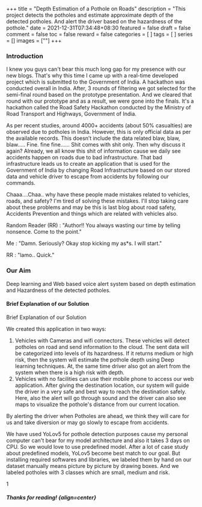 +++
title = "Depth Estimation of a Pothole on Roads"
description = "This project detects the potholes and estimate approximate depth of the detected potholes. And alert the driver based on the hazardness of the pothole."
date = 2021-12-31T07:34:48+08:30
featured = false
draft = false
comment = false
toc = false
reward = false
categories = [
]
tags = [
]
series = []
images = [""]
+++
### Introduction 
I knew you guys can't bear this much long gap for my presence with our new blogs. That's why this time I came up with a real-time developed project which is submitted to the Government of India.
A hackathon was conducted overall in India. After, 3 rounds of filtering we got selected for the semi-final round based on the prototype presentation. And we cleared that round with our prototype and as a result, we were gone into the finals. It's a hackathon called the Road Safety Hackathon conducted by the Ministry of Road Transport and Highways, Government of India.

As per recent studies, around 4000+ accidents (about 50% casualties) are observed due to potholes in India. However, this is only official data as per the available records. This doesn’t include the data related blaw, blaw, blaw.....  Fine. fine fine......  Shit comes with shit only. Then why discuss it again?
Already, we all know this shit of information cause we daily see accidents happen on roads due to bad infrastructure. That bad infrastructure leads us to create an application that is used for the Government of India by changing Road Infrastructure based on our stored data and vehicle driver to escape from accidents by following our commands. 

Chaaa....Chaa.. why have these people made mistakes related to vehicles, roads, and safety? I'm tired of solving these mistakes. I'll stop taking care about these problems and may be this is last blog about road safety, Accidents Prevention and things which are related with vehicles also.

Random Reader (RR) : "Author!! You always wasting our time by telling nonsence. Come to the point."


Me : "Damn. Seriously? Okay stop kicking my as*s. I will start."


RR : "lamo.. Quick."

### Our Aim

Deep learning and Web based voice alert system based on depth estimation and Hazardness of the detected potholes.

#### Brief Explanation of our Solution

Brief Explanation of our Solution

We created this application in two ways:

 1. Vehicles with Cameras and wifi connectors. These vehicles will detect potholes on road and send information to the cloud. The sent data will be categorized into levels of its hazardness. If it returns medium or high risk, then the system will estimate the pothole depth using Deep learning techniques. At, the same time driver also got an alert from the system when there is a high risk with depth.
2. Vehicles with no facilities can use their mobile phone to access our web application. After giving the destination location, our system will guide the driver in a very safe and best way to reach the destination safely. Here, also the alert will go through sound and the driver can also see maps to visualize the pothole's distance from our current location.


By alerting the driver when Potholes are ahead, we think they will care for us and take diversion or may go slowly to escape from accidents.




We have used YoLov5 for pothole detection purposes cause my personal computer can't bear for my model architecture and also it takes 3 days on CPU. So we would love to use predefined model. After a lot of case study about predefined models, YoLov5 become best match to our goal. But installing required softwares and libraries, we labeled them by hand on our dataset manually means picture by picture by drawing boxes. And we labeled potholes with 3 classes which are small, medium and risk. 

1





























##### Thanks for reading! {align=center}
